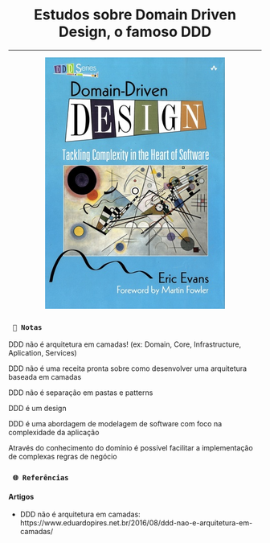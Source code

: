 <h1 align="center"><strong>Estudos sobre Domain Driven Design, o famoso DDD</strong></h1>

<hr/>

<p align="center">
    <img src="/img/ddd.jpg" alt="Domain Driven Design" title="Domain Driven Design">
</p> 

### ` 📜 Notas`
<p> DDD não é arquitetura em camadas! (ex: Domain, Core, Infrastructure, Aplication, Services)</p>

<p> DDD não é uma receita pronta sobre como desenvolver uma arquitetura baseada em camadas</p>

<p> DDD não é separação em pastas e patterns</p>

<p> DDD é um design</p>

<p> DDD é uma abordagem de modelagem de software com foco na complexidade da aplicação</p>

<p>Através do conhecimento do domínio é possível facilitar a implementação de complexas regras
de negócio</p>

### ` 🌐 Referências`

#### Artigos
- <p> DDD não é arquitetura em camadas: https://www.eduardopires.net.br/2016/08/ddd-nao-e-arquitetura-em-camadas/</p>